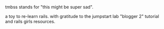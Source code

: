 tmbss stands for "this might be super sad".

a toy to re-learn rails. with gratitude to the jumpstart lab "blogger 2" tutorial and rails girls resources.